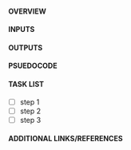 #### OVERVIEW


#### INPUTS


#### OUTPUTS


#### PSUEDOCODE


#### TASK LIST
- [ ] step 1
- [ ] step 2
- [ ] step 3

#### ADDITIONAL LINKS/REFERENCES